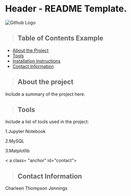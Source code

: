 # Header - README Template.

![Github Logo](https://atg-prod-scalar.s3.amazonaws.com/studentpower/media/MIT-seal-wallpaper-2.png "Github logo - markdown")

>## Table of Contents Example
* [About the Project](#about_the_project)
* [Tools](#tools)
* [Installation Instructions](#installation_instructions)
* [Contact Information](#contact)

<a class="anchor" id= "about the project"></a>
>## About the project
Include a summary of the project here.

<a class="anchor" id = "tools"></a>
>## Tools

Include a list of tools used in the project:

1.Jupyter Notebook

2.MySQL

3.Matplotlib

< a class= "anchor" id="contact"></a>
>## Contact Information
Charleen Thompson Jennings

 